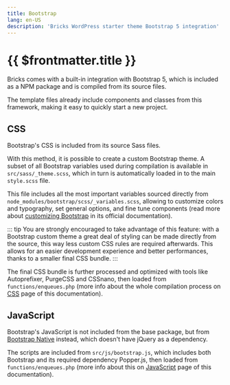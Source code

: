 ```yaml
---
title: Bootstrap
lang: en-US
description: 'Bricks WordPress starter theme Bootstrap 5 integration'
---
```


# {{ $frontmatter.title }}

Bricks comes with a built-in integration with Bootstrap 5, which is included as a NPM package and is compiled from its source files.

The template files already include components and classes from this framework, making it easy to quickly start a new project.

## CSS

Bootstrap's CSS is included from its source Sass files.

With this method, it is possible to create a custom Bootstrap theme. A subset of all Bootstrap variables used during compilation is available in `src/sass/_theme.scss`, which in turn is automatically loaded in to the main `style.scss` file.

This  file includes all the most important variables sourced directly from `node_modules/bootstrap/scss/_variables.scss`, allowing to customize colors and typography, set general options, and fine tune components (read more about [customizing Bootstrap](https://getbootstrap.com/docs/5.0/customize/overview/) in its official documentation).

::: tip
You are strongly encouraged to take advantage of this feature: with a Bootstrap custom theme a great deal of styling can be made directly from the source, this way less custom CSS rules are required afterwards. This allows for an easier development experience and better performances, thanks to a smaller final CSS bundle.
:::

The final CSS bundle is further processed and optimized with tools like Autoprefixer, PurgeCSS and CSSnano, then loaded from `functions/enqueues.php` (more info about the whole compilation process on [CSS](/theme/css/) page of this documentation).

## JavaScript

Bootstrap's JavaScript is not included from the base package, but from [Bootstrap Native](https://thednp.github.io/bootstrap.native/) instead, which doesn't have jQuery as a dependency.

The scripts are included from `src/js/bootstrap.js`, which includes both Bootstrap and its required dependency Popper.js, then loaded from `functions/enqueues.php` (more info about this on [JavaScript](/theme/javascript/) page of this documentation).
